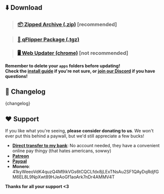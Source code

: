 ## ⬇️ Download
>### [📦 Zipped Archive (.zip)](https://github.com/ClaraCrazy/Flipper-Xtreme/releases/download/{release_tag}/{release_tag}.zip) [recommended]

>### [🐬 qFlipper Package (.tgz)](https://github.com/ClaraCrazy/Flipper-Xtreme/releases/download/{release_tag}/{release_tag}.tgz)

>### [🖥️ Web Updater (chrome)](https://lab.flipper.net/?url={webupdater_url}&channel=XFW-Updater&version={release_tag}) [not recommended]

**Remember to delete your `apps` folders before updating!**\
**Check the [install guide](https://github.com/ClaraCrazy/Flipper-Xtreme#install) if you're not sure, or [join our Discord](https://discord.gg/flipper-xtreme) if you have questions!**

## 🚀 Changelog
{changelog}

## ❤️ Support
If you like what you're seeing, **please consider donating to us**. We won't ever put this behind a paywall, but we'd still appreciate a few bucks!

- **[Direct transfer to my bank](https://bunq.me/ClaraK)**: No account needed, they have a convenient online pay thingy (that hates americans, sowwy)
- **[Patreon](https://patreon.com/CynthiaLabs)**
- **[Paypal](https://paypal.me/RdX2020)**
- **Monero**: 41kyWeeoVdK4quzQ4M9ikVGs6tCQCLfdx8jLExTNsAu2SF1QAyDqRdjfGM6EL8L9NpXwt89HJeAoGf1aoArk7nDr4AMMV4T

**Thanks for all your support <3**

